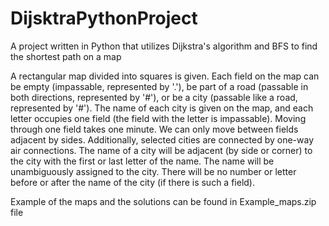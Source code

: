 # DijsktraPythonProject
A project written in Python that utilizes Dijkstra's algorithm and BFS to find the shortest path on a map



A rectangular map divided into squares is given. Each field on the map can be empty (impassable, represented by '.'), 
be part of a road (passable in both directions, represented by '#'), or be a city (passable like a road, represented by '#'). 
The name of each city is given on the map, and each letter occupies one field (the field with the letter is impassable). 
Moving through one field takes one minute. We can only move between fields adjacent by sides. Additionally, selected cities are connected by one-way air connections. 
The name of a city will be adjacent (by side or corner) to the city with the first or last letter of the name.
The name will be unambiguously assigned to the city. There will be no number or letter before or after the name of the city (if there is such a field).

Example of the maps and the solutions can be found in Example_maps.zip file

